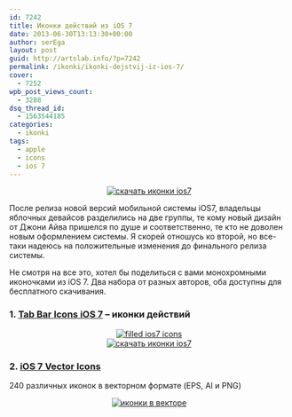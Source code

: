 ```yaml
---
id: 7242
title: Иконки действий из iOS 7
date: 2013-06-30T13:13:30+00:00
author: serEga
layout: post
guid: http://artslab.info/?p=7242
permalink: /ikonki/ikonki-dejstvij-iz-ios-7/
cover:
  - 7252
wpb_post_views_count:
  - 3288
dsq_thread_id:
  - 1563544185
categories:
  - ikonki
tags:
  - apple
  - icons
  - ios 7
---
```

<center>
  <a href="http://googledrive.com/host/0B9lHVSSSdxdxd0hjdUdmRzY3Tjg/ios7_transparent_icons.jpg"><img src="http://googledrive.com/host/0B9lHVSSSdxdxd0hjdUdmRzY3Tjg/ios7_transparent_icons-300x159.jpg" alt="скачать иконки ios7" class="aligncenter size-medium wp-image-7243" srcset="http://googledrive.com/host/0B9lHVSSSdxdxd0hjdUdmRzY3Tjg/ios7_transparent_icons-300x159.jpg 300w, http://googledrive.com/host/0B9lHVSSSdxdxd0hjdUdmRzY3Tjg/ios7_transparent_icons.jpg 640w" sizes="(max-width: 300px) 100vw, 300px" /></a>
</center>

После релиза новой версий мобильной системы iOS7, владельцы яблочных девайсов разделились на две группы, те кому новый дизайн от Джони Айва пришелся по душе и соответственно, те кто не доволен новым оформлением системы. Я скорей отношусь ко второй, но все-таки надеюсь на положительные изменения до финального релиза системы.

Не смотря на все это, хотел бы поделиться с вами монохромными иконочками из iOS 7. Два набора от разных авторов, оба доступны для бесплатного скачивания.

<!--more-->

### 1. <a href="http://www.pixeden.com/media-icons/tab-bar-icons-ios-7" target="_blank">Tab Bar Icons iOS 7</a> &#8211; иконки действий

<center>
  <a href="http://googledrive.com/host/0B9lHVSSSdxdxd0hjdUdmRzY3Tjg/fill_icons_ios7.jpg"><img src="http://googledrive.com/host/0B9lHVSSSdxdxd0hjdUdmRzY3Tjg/fill_icons_ios7-300x159.jpg" alt="filled ios7 icons" class="aligncenter size-medium wp-image-7245" srcset="http://googledrive.com/host/0B9lHVSSSdxdxd0hjdUdmRzY3Tjg/fill_icons_ios7-300x159.jpg 300w, http://googledrive.com/host/0B9lHVSSSdxdxd0hjdUdmRzY3Tjg/fill_icons_ios7.jpg 640w" sizes="(max-width: 300px) 100vw, 300px" /></a>
</center>





<center>
  <a href="http://googledrive.com/host/0B9lHVSSSdxdxd0hjdUdmRzY3Tjg/ios7_transparent_icons.jpg"><img src="http://googledrive.com/host/0B9lHVSSSdxdxd0hjdUdmRzY3Tjg/ios7_transparent_icons-300x159.jpg" alt="скачать иконки ios7" class="aligncenter size-medium wp-image-7243" srcset="http://googledrive.com/host/0B9lHVSSSdxdxd0hjdUdmRzY3Tjg/ios7_transparent_icons-300x159.jpg 300w, http://googledrive.com/host/0B9lHVSSSdxdxd0hjdUdmRzY3Tjg/ios7_transparent_icons.jpg 640w" sizes="(max-width: 300px) 100vw, 300px" /></a>
</center>

### 2. <a href="http://icons8.com/free-ios-7-icons-in-vector/" target="_blank">iOS 7 Vector Icons</a>

240 различных иконок в векторном формате (EPS, AI и PNG)

<center>
  <a href="http://googledrive.com/host/0B9lHVSSSdxdxd0hjdUdmRzY3Tjg/240_ios7_ikonok.jpg"><img src="http://googledrive.com/host/0B9lHVSSSdxdxd0hjdUdmRzY3Tjg/240_ios7_ikonok-300x270.jpg" alt="иконки в векторе" class="aligncenter size-medium wp-image-7244" srcset="http://googledrive.com/host/0B9lHVSSSdxdxd0hjdUdmRzY3Tjg/240_ios7_ikonok-300x270.jpg 300w, http://googledrive.com/host/0B9lHVSSSdxdxd0hjdUdmRzY3Tjg/240_ios7_ikonok.jpg 711w" sizes="(max-width: 300px) 100vw, 300px" /></a>
</center>